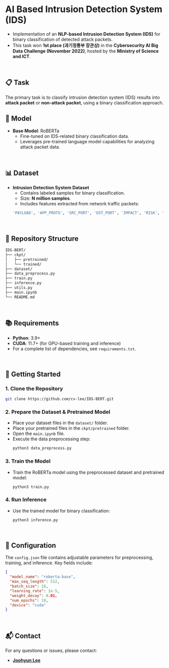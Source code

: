 # AI Based Intrusion Detection System (IDS)

- Implementation of an **NLP-based Intrusion Detection System (IDS)** for binary classification of detected attack packets. 
- This task won **1st place (과기정통부 장관상)** in the **Cybersecurity AI Big Data Challenge (November 2022)**, hosted by the **Ministry of Science and ICT**.
<br/>


## 📋 Task
The primary task is to classify intrusion detection system (IDS) results into **attack packet** or **non-attack packet**, using a binary classification approach.
<br/>

## 🤖 Model
- **Base Model**: RoBERTa
  - Fine-tuned on IDS-related binary classification data.
  - Leverages pre-trained language model capabilities for analyzing attack packet data.
<br/>

## 📊 Dataset
- **Intrusion Detection System Dataset**
  - Contains labeled samples for binary classification.
  - Size: **N million samples**.
  - Includes features extracted from network traffic packets:
  ```bash
  'PAYLOAD', 'APP_PROTO', 'SRC_PORT', 'DST_PORT', 'IMPACT', 'RISK', 'JUDGEMENT', 'Method', 'Method-URL', 'HTTP', 'Host', 'User-Agent', 'Accept', 'Accept-Encoding', 'Accept-Language', 'Accept-Charset', 'Content-Type', 'Content-Length', 'Connection', 'Cookie', 'Upgrade-Insecure-Requests', 'Pragma', 'Cache-Control', 'Body'
  ```
<br/>

## 📂 Repository Structure

```bash
IDS-BERT/
├── ckpt/                 
│   ├── pretrained/              
│   └── trained/                 
├── dataset/                    
├── data_preprocess.py        
├── train.py    
├── inference.py          
├── utils.py                 
├── main.ipynb                       
└── README.md                   
```
<br/>

## 📚 Requirements
- **Python**: 3.9+
- **CUDA**: 11.7+ (for GPU-based training and inference)
- For a complete list of dependencies, see `requirements.txt`.
<br/>

## 🚀 Getting Started

### 1. Clone the Repository
```bash
git clone https://github.com/cv-lee/IDS-BERT.git
```
### 2. Prepare the Dataset & Pretrained Model
- Place your dataset files in the `dataset/` folder.
- Place your pretrained files in the `ckpt/pretrained` folder.
- Open the `main.ipynb` file.
- Execute the data preprocessing step:
  ```bash
  python3 data_preprocess.py
  ```

### 3. Train the Model
- Train the RoBERTa model using the preprocessed dataset and pretrained model:
  ```bash
  python3 train.py
  ```

### 4. Run Inference
- Use the trained model for binary classification:
  ```bash
  python3 inference.py
  ```
<br/>

## 📄 Configuration
The `config.json` file contains adjustable parameters for preprocessing, training, and inference. Key fields include:

```json
{
  "model_name": "roberta-base",
  "max_seq_length": 512,
  "batch_size": 16,
  "learning_rate": 1e-5,
  "weight_decay": 0.01,
  "num_epochs": 10,
  "device": "cuda"
}
```
<br/>

## 📬 Contact
For any questions or issues, please contact:
- **[Joohyun Lee](mailto:dlee110600@gmail.com)**
